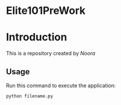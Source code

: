 # Elite101PreWork
# Introduction


This is a repository created by *Noora*


## Usage


Run this command to execute the application:


`python filename.py`

 
